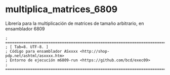 # multiplica_matrices_6809
Librería para la multiplicación de matrices de tamaño arbitrario, en ensamblador 6809

```
; ========================================================================
; [ Tab=8. UTF-8. ]
; Código para ensamblador ASxxxx <http://shop-pdp.net/ashtml/asxxxx.htm>
; Entorno de ejecución m6809-run <https://github.com/bcd/exec09>
; ========================================================================
```
